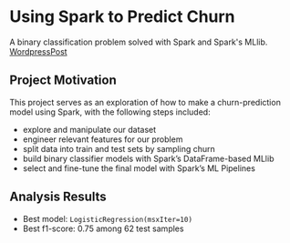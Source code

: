 # Using Spark to Predict Churn
A binary classification problem solved with Spark and Spark's MLlib.
[WordpressPost](https://juliedata.science.blog/2020/02/07/how-to-better-prevent-subscription-churn/)


## Project Motivation
This project serves as an exploration of how to make a churn-prediction model using Spark, with the following steps included:

- explore and manipulate our dataset
- engineer relevant features for our problem
- split data into train and test sets by sampling churn
- build binary classifier models with Spark’s DataFrame-based MLlib
- select and fine-tune the final model with Spark’s ML Pipelines 

## Analysis Results
- Best model: `LogisticRegression(msxIter=10)`
- Best f1-score: 0.75 among 62 test samples

